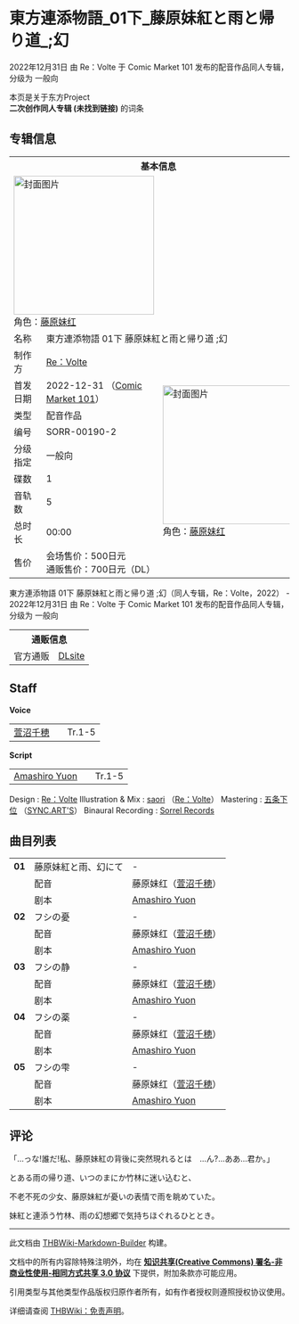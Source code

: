 # 東方連添物語_01下_藤原妹紅と雨と帰り道_;幻

<!-- source html: G:\repos\THBWiki-Markdown-Builder\THBWikiMarkdown\Temp\main\9\9d\ns0%3A%E6%9D%B1%E6%96%B9%E9%80%A3%E6%B7%BB%E7%89%A9%E8%AA%9E_01%E4%B8%8B_%E8%97%A4%E5%8E%9F%E5%A6%B9%E7%B4%85%E3%81%A8%E9%9B%A8%E3%81%A8%E5%B8%B0%E3%82%8A%E9%81%93_%3B%E5%B9%BB.html -->

2022年12月31日 由 Re：Volte 于 Comic Market 101 发布的配音作品同人专辑，分级为 一般向

本页是关于东方Project  
 **二次创作同人专辑 (未找到链接)** 的词条
## 专辑信息

<table><tbody><tr><th colspan="3">基本信息</th></tr><tr><td class="cover-artwork-mobile" colspan="2"><a href="./文件-東方連添物語_01下_藤原妹紅と雨と帰り道_;幻封面.jpg.md" class="image" title="封面图片"><img alt="封面图片" src="https://upload.thwiki.cc/thumb/a/a5/%E6%9D%B1%E6%96%B9%E9%80%A3%E6%B7%BB%E7%89%A9%E8%AA%9E_01%E4%B8%8B_%E8%97%A4%E5%8E%9F%E5%A6%B9%E7%B4%85%E3%81%A8%E9%9B%A8%E3%81%A8%E5%B8%B0%E3%82%8A%E9%81%93_%3B%E5%B9%BB%E5%B0%81%E9%9D%A2.jpg/252px-%E6%9D%B1%E6%96%B9%E9%80%A3%E6%B7%BB%E7%89%A9%E8%AA%9E_01%E4%B8%8B_%E8%97%A4%E5%8E%9F%E5%A6%B9%E7%B4%85%E3%81%A8%E9%9B%A8%E3%81%A8%E5%B8%B0%E3%82%8A%E9%81%93_%3B%E5%B9%BB%E5%B0%81%E9%9D%A2.jpg" decoding="async" loading="lazy" width="252" height="249" srcset="https://upload.thwiki.cc/thumb/a/a5/%E6%9D%B1%E6%96%B9%E9%80%A3%E6%B7%BB%E7%89%A9%E8%AA%9E_01%E4%B8%8B_%E8%97%A4%E5%8E%9F%E5%A6%B9%E7%B4%85%E3%81%A8%E9%9B%A8%E3%81%A8%E5%B8%B0%E3%82%8A%E9%81%93_%3B%E5%B9%BB%E5%B0%81%E9%9D%A2.jpg/378px-%E6%9D%B1%E6%96%B9%E9%80%A3%E6%B7%BB%E7%89%A9%E8%AA%9E_01%E4%B8%8B_%E8%97%A4%E5%8E%9F%E5%A6%B9%E7%B4%85%E3%81%A8%E9%9B%A8%E3%81%A8%E5%B8%B0%E3%82%8A%E9%81%93_%3B%E5%B9%BB%E5%B0%81%E9%9D%A2.jpg 1.5x, https://upload.thwiki.cc/thumb/a/a5/%E6%9D%B1%E6%96%B9%E9%80%A3%E6%B7%BB%E7%89%A9%E8%AA%9E_01%E4%B8%8B_%E8%97%A4%E5%8E%9F%E5%A6%B9%E7%B4%85%E3%81%A8%E9%9B%A8%E3%81%A8%E5%B8%B0%E3%82%8A%E9%81%93_%3B%E5%B9%BB%E5%B0%81%E9%9D%A2.jpg/504px-%E6%9D%B1%E6%96%B9%E9%80%A3%E6%B7%BB%E7%89%A9%E8%AA%9E_01%E4%B8%8B_%E8%97%A4%E5%8E%9F%E5%A6%B9%E7%B4%85%E3%81%A8%E9%9B%A8%E3%81%A8%E5%B8%B0%E3%82%8A%E9%81%93_%3B%E5%B9%BB%E5%B0%81%E9%9D%A2.jpg 2x" data-file-width="1667" data-file-height="1646"></a><div class="cover-char">角色：<a href="./藤原妹红.md" title="藤原妹红">藤原妹红</a></div></td>
</tr><tr><td class="label">名称</td><td colspan="2"> 東方連添物語 01下 藤原妹紅と雨と帰り道 &#59;幻 </td></tr><tr><td class="label">制作方</td><td><a href="./Re：Volte.md" title="Re：Volte">Re：Volte</a></td><td class="cover-artwork" rowspan="9" style="min-width:252px;"><a href="./文件-東方連添物語_01下_藤原妹紅と雨と帰り道_;幻封面.jpg.md" class="image" title="封面图片"><img alt="封面图片" src="https://upload.thwiki.cc/thumb/a/a5/%E6%9D%B1%E6%96%B9%E9%80%A3%E6%B7%BB%E7%89%A9%E8%AA%9E_01%E4%B8%8B_%E8%97%A4%E5%8E%9F%E5%A6%B9%E7%B4%85%E3%81%A8%E9%9B%A8%E3%81%A8%E5%B8%B0%E3%82%8A%E9%81%93_%3B%E5%B9%BB%E5%B0%81%E9%9D%A2.jpg/252px-%E6%9D%B1%E6%96%B9%E9%80%A3%E6%B7%BB%E7%89%A9%E8%AA%9E_01%E4%B8%8B_%E8%97%A4%E5%8E%9F%E5%A6%B9%E7%B4%85%E3%81%A8%E9%9B%A8%E3%81%A8%E5%B8%B0%E3%82%8A%E9%81%93_%3B%E5%B9%BB%E5%B0%81%E9%9D%A2.jpg" decoding="async" loading="lazy" width="252" height="249" srcset="https://upload.thwiki.cc/thumb/a/a5/%E6%9D%B1%E6%96%B9%E9%80%A3%E6%B7%BB%E7%89%A9%E8%AA%9E_01%E4%B8%8B_%E8%97%A4%E5%8E%9F%E5%A6%B9%E7%B4%85%E3%81%A8%E9%9B%A8%E3%81%A8%E5%B8%B0%E3%82%8A%E9%81%93_%3B%E5%B9%BB%E5%B0%81%E9%9D%A2.jpg/378px-%E6%9D%B1%E6%96%B9%E9%80%A3%E6%B7%BB%E7%89%A9%E8%AA%9E_01%E4%B8%8B_%E8%97%A4%E5%8E%9F%E5%A6%B9%E7%B4%85%E3%81%A8%E9%9B%A8%E3%81%A8%E5%B8%B0%E3%82%8A%E9%81%93_%3B%E5%B9%BB%E5%B0%81%E9%9D%A2.jpg 1.5x, https://upload.thwiki.cc/thumb/a/a5/%E6%9D%B1%E6%96%B9%E9%80%A3%E6%B7%BB%E7%89%A9%E8%AA%9E_01%E4%B8%8B_%E8%97%A4%E5%8E%9F%E5%A6%B9%E7%B4%85%E3%81%A8%E9%9B%A8%E3%81%A8%E5%B8%B0%E3%82%8A%E9%81%93_%3B%E5%B9%BB%E5%B0%81%E9%9D%A2.jpg/504px-%E6%9D%B1%E6%96%B9%E9%80%A3%E6%B7%BB%E7%89%A9%E8%AA%9E_01%E4%B8%8B_%E8%97%A4%E5%8E%9F%E5%A6%B9%E7%B4%85%E3%81%A8%E9%9B%A8%E3%81%A8%E5%B8%B0%E3%82%8A%E9%81%93_%3B%E5%B9%BB%E5%B0%81%E9%9D%A2.jpg 2x" data-file-width="1667" data-file-height="1646"></a><div class="cover-char">角色：<a href="./藤原妹红.md" title="藤原妹红">藤原妹红</a></div></td>
</tr><tr><td class="label">首发日期</td><td>2022-12-31&#160;（<a href="/展会作品列表?e=Comic+Market%23101">Comic Market 101</a>）</td></tr><tr><td class="label">类型</td><td>配音作品</td></tr><tr><td class="label">编号</td><td>SORR-00190-2</td></tr><tr><td class="label">分级指定</td><td>一般向</td></tr><tr><td class="label">碟数</td><td>1</td></tr><tr><td class="label">音轨数</td><td>5</td></tr><tr><td class="label">总时长</td><td>00:00</td></tr><tr><td class="label">售价</td><td>会场售价：500日元<br>通贩售价：700日元（DL）</td></tr></tbody></table>

東方連添物語 01下 藤原妹紅と雨と帰り道 ;幻（同人专辑，Re：Volte，2022） - 2022年12月31日 由 Re：Volte 于 Comic Market 101 发布的配音作品同人专辑，分级为 一般向

<table><tbody><tr><th colspan="3">通贩信息</th></tr><tr><td class="label">官方通贩</td><td colspan="2"><a rel="nofollow" class="external text" href="http://www.dlsite.com/home/work/=/product_id/RJ01010854.html">DLsite</a></td></tr></tbody></table>


## Staff
  
 **Voice**   

<table><tbody><tr><td><a href="/index.php?title=%E8%90%B1%E6%B2%BC%E5%8D%83%E7%A9%82&amp;action=edit&amp;redlink=1" class="new" title="萱沼千穂（页面不存在）">萱沼千穂</a></td><td></td><td>Tr.1-5</td></tr></tbody></table>

  
 **Script**   

<table><tbody><tr><td><a href="/index.php?title=Amashiro_Yuon&amp;action=edit&amp;redlink=1" class="new" title="Amashiro Yuon（页面不存在）">Amashiro Yuon</a></td><td></td><td>Tr.1-5</td></tr></tbody></table>


Design
: [Re：Volte](./Re：Volte.md)
Illustration &amp; Mix
: [saori](./saori.md) （[Re：Volte](./Re：Volte.md)）
Mastering
: [五条下位](./五条下位.md) （[SYNC.ART'S](./SYNC.ART'S.md)）
Binaural Recording
: [Sorrel Records](http://sorrel-records.jp/)

## 曲目列表

<table><tbody><tr><td id="1" class="infoG"><b>01</b></td><td id="藤原妹紅と雨、幻にて" colspan="2" class="title">藤原妹紅と雨、幻にて<span class="thcsearchlinks"><a rel="nofollow" class="external text" href="https://cd.thwiki.cc?dub=萱沼千穂&amp;script=Amashiro Yuon&amp;fromwiki=東方連添物語_01下_藤原妹紅と雨と帰り道_;幻"><span title="搜索相似同人曲"></span></a></span></td><td class="time">-</td></tr><tr><td class="left"></td><td class="label">配音</td><td class="text" colspan="2">藤原妹红（<a href="/index.php?title=%E8%90%B1%E6%B2%BC%E5%8D%83%E7%A9%82&amp;action=edit&amp;redlink=1" class="new" title="萱沼千穂（页面不存在）">萱沼千穂</a>）<span class="thcsearchlinks"><a rel="nofollow" class="external text" href="https://cd.thwiki.cc?dub=萱沼千穂&amp;fromwiki=東方連添物語_01下_藤原妹紅と雨と帰り道_;幻"><span></span></a></span></td></tr><tr><td class="left"></td><td class="label">剧本</td><td class="text" colspan="2"><a href="/index.php?title=Amashiro_Yuon&amp;action=edit&amp;redlink=1" class="new" title="Amashiro Yuon（页面不存在）">Amashiro Yuon</a><span class="thcsearchlinks"><a rel="nofollow" class="external text" href="https://cd.thwiki.cc?script=Amashiro Yuon&amp;fromwiki=東方連添物語_01下_藤原妹紅と雨と帰り道_;幻"><span></span></a></span></td></tr>
<tr><td id="2" class="infoG"><b>02</b></td><td id="フシの憂" colspan="2" class="title">フシの憂<span class="thcsearchlinks"><a rel="nofollow" class="external text" href="https://cd.thwiki.cc?dub=萱沼千穂&amp;script=Amashiro Yuon&amp;fromwiki=東方連添物語_01下_藤原妹紅と雨と帰り道_;幻"><span title="搜索相似同人曲"></span></a></span></td><td class="time">-</td></tr><tr><td class="left"></td><td class="label">配音</td><td class="text" colspan="2">藤原妹红（<a href="/index.php?title=%E8%90%B1%E6%B2%BC%E5%8D%83%E7%A9%82&amp;action=edit&amp;redlink=1" class="new" title="萱沼千穂（页面不存在）">萱沼千穂</a>）<span class="thcsearchlinks"><a rel="nofollow" class="external text" href="https://cd.thwiki.cc?dub=萱沼千穂&amp;fromwiki=東方連添物語_01下_藤原妹紅と雨と帰り道_;幻"><span></span></a></span></td></tr><tr><td class="left"></td><td class="label">剧本</td><td class="text" colspan="2"><a href="/index.php?title=Amashiro_Yuon&amp;action=edit&amp;redlink=1" class="new" title="Amashiro Yuon（页面不存在）">Amashiro Yuon</a><span class="thcsearchlinks"><a rel="nofollow" class="external text" href="https://cd.thwiki.cc?script=Amashiro Yuon&amp;fromwiki=東方連添物語_01下_藤原妹紅と雨と帰り道_;幻"><span></span></a></span></td></tr>
<tr><td id="3" class="infoG"><b>03</b></td><td id="フシの静" colspan="2" class="title">フシの静<span class="thcsearchlinks"><a rel="nofollow" class="external text" href="https://cd.thwiki.cc?dub=萱沼千穂&amp;script=Amashiro Yuon&amp;fromwiki=東方連添物語_01下_藤原妹紅と雨と帰り道_;幻"><span title="搜索相似同人曲"></span></a></span></td><td class="time">-</td></tr><tr><td class="left"></td><td class="label">配音</td><td class="text" colspan="2">藤原妹红（<a href="/index.php?title=%E8%90%B1%E6%B2%BC%E5%8D%83%E7%A9%82&amp;action=edit&amp;redlink=1" class="new" title="萱沼千穂（页面不存在）">萱沼千穂</a>）<span class="thcsearchlinks"><a rel="nofollow" class="external text" href="https://cd.thwiki.cc?dub=萱沼千穂&amp;fromwiki=東方連添物語_01下_藤原妹紅と雨と帰り道_;幻"><span></span></a></span></td></tr><tr><td class="left"></td><td class="label">剧本</td><td class="text" colspan="2"><a href="/index.php?title=Amashiro_Yuon&amp;action=edit&amp;redlink=1" class="new" title="Amashiro Yuon（页面不存在）">Amashiro Yuon</a><span class="thcsearchlinks"><a rel="nofollow" class="external text" href="https://cd.thwiki.cc?script=Amashiro Yuon&amp;fromwiki=東方連添物語_01下_藤原妹紅と雨と帰り道_;幻"><span></span></a></span></td></tr>
<tr><td id="4" class="infoG"><b>04</b></td><td id="フシの薬" colspan="2" class="title">フシの薬<span class="thcsearchlinks"><a rel="nofollow" class="external text" href="https://cd.thwiki.cc?dub=萱沼千穂&amp;script=Amashiro Yuon&amp;fromwiki=東方連添物語_01下_藤原妹紅と雨と帰り道_;幻"><span title="搜索相似同人曲"></span></a></span></td><td class="time">-</td></tr><tr><td class="left"></td><td class="label">配音</td><td class="text" colspan="2">藤原妹红（<a href="/index.php?title=%E8%90%B1%E6%B2%BC%E5%8D%83%E7%A9%82&amp;action=edit&amp;redlink=1" class="new" title="萱沼千穂（页面不存在）">萱沼千穂</a>）<span class="thcsearchlinks"><a rel="nofollow" class="external text" href="https://cd.thwiki.cc?dub=萱沼千穂&amp;fromwiki=東方連添物語_01下_藤原妹紅と雨と帰り道_;幻"><span></span></a></span></td></tr><tr><td class="left"></td><td class="label">剧本</td><td class="text" colspan="2"><a href="/index.php?title=Amashiro_Yuon&amp;action=edit&amp;redlink=1" class="new" title="Amashiro Yuon（页面不存在）">Amashiro Yuon</a><span class="thcsearchlinks"><a rel="nofollow" class="external text" href="https://cd.thwiki.cc?script=Amashiro Yuon&amp;fromwiki=東方連添物語_01下_藤原妹紅と雨と帰り道_;幻"><span></span></a></span></td></tr>
<tr><td id="5" class="infoG"><b>05</b></td><td id="フシの雫" colspan="2" class="title">フシの雫<span class="thcsearchlinks"><a rel="nofollow" class="external text" href="https://cd.thwiki.cc?dub=萱沼千穂&amp;script=Amashiro Yuon&amp;fromwiki=東方連添物語_01下_藤原妹紅と雨と帰り道_;幻"><span title="搜索相似同人曲"></span></a></span></td><td class="time">-</td></tr><tr><td class="left"></td><td class="label">配音</td><td class="text" colspan="2">藤原妹红（<a href="/index.php?title=%E8%90%B1%E6%B2%BC%E5%8D%83%E7%A9%82&amp;action=edit&amp;redlink=1" class="new" title="萱沼千穂（页面不存在）">萱沼千穂</a>）<span class="thcsearchlinks"><a rel="nofollow" class="external text" href="https://cd.thwiki.cc?dub=萱沼千穂&amp;fromwiki=東方連添物語_01下_藤原妹紅と雨と帰り道_;幻"><span></span></a></span></td></tr><tr><td class="left"></td><td class="label">剧本</td><td class="text" colspan="2"><a href="/index.php?title=Amashiro_Yuon&amp;action=edit&amp;redlink=1" class="new" title="Amashiro Yuon（页面不存在）">Amashiro Yuon</a><span class="thcsearchlinks"><a rel="nofollow" class="external text" href="https://cd.thwiki.cc?script=Amashiro Yuon&amp;fromwiki=東方連添物語_01下_藤原妹紅と雨と帰り道_;幻"><span></span></a></span></td></tr></tbody></table>


## 评论
  
「…っな!誰だ!私、藤原妹紅の背後に突然現れるとは　…ん?…ああ…君か。」  

とある雨の帰り道、いつのまにか竹林に迷い込むと、  

不老不死の少女、藤原妹紅が憂いの表情で雨を眺めていた。  

妹紅と連添う竹林、雨の幻想郷で気持ちほぐれるひととき。
  
  
  

  





---

此文档由 [THBWiki-Markdown-Builder](https://github.com/Delsin-Yu/THBWiki-Markdown-Builder) 构建。

文档中的所有内容除特殊注明外，均在 [**知识共享(Creative Commons) 署名-非商业性使用-相同方式共享 3.0 协议**](https://creativecommons.org/licenses/by-sa/3.0/deed.zh-hans) 下提供，附加条款亦可能应用。

引用类型与其他类型作品版权归原作者所有，如有作者授权则遵照授权协议使用。

详细请查阅 [THBWiki：免责声明](https://thbwiki.cc/THBWiki:%E5%85%8D%E8%B4%A3%E5%A3%B0%E6%98%8E)。

